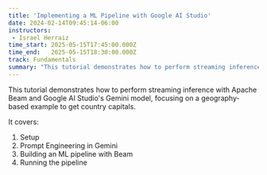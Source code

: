 ```yaml
---
title: 'Implementing a ML Pipeline with Google AI Studio'
date: 2024-02-14T09:45:14-06:00
instructors:
 - Israel Herraiz
time_start: 2025-05-15T17:45:00.000Z
time_end:   2025-05-15T18:30:00.000Z
track: Fundamentals
summary: "This tutorial demonstrates how to perform streaming inference with Apache Beam and Google AI Studio's Gemini model, focusing on a geography-based example to get country capitals."
---
```


This tutorial demonstrates how to perform streaming inference with Apache Beam and Google AI Studio's Gemini model, focusing on a geography-based example to get country capitals.

It covers:

 1. Setup
 2. Prompt Engineering in Gemini
 3. Building an ML pipeline with Beam
 4. Running the pipeline

